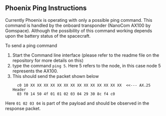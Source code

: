 
## **Phoenix Ping Instructions**

Currently Phoenix is operating with only a possible ping command. This command is handled by the onboard transponder (NanoCom AX100 by Gomspace). Although the possibility of this command working depends upon the battery status of the spacecraft.

To send a ping command
1. Start the Command line interface (please refer to the readme file on the repository for more details on this)
2. type the command `ping 5`. Here 5 refers to the node, in this case node 5 represents the AX100. 
3. This should send the packet shown below
   ```
     c0 10 XX XX XX XX XX XX XX XX XX XX XX XX XX XX  <<--- AX.25 Header
     03 f0 14 50 4f 01 01 02 03 04 29 30 8c f4 c0 
Here `01 02 03 04` is part of the payload and should be observed in the response packet. 

